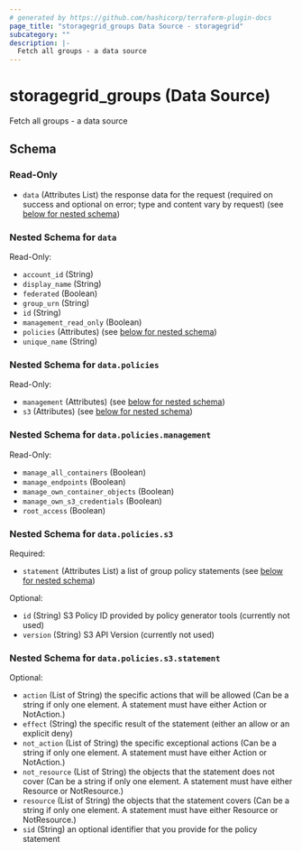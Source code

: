 ```yaml
---
# generated by https://github.com/hashicorp/terraform-plugin-docs
page_title: "storagegrid_groups Data Source - storagegrid"
subcategory: ""
description: |-
  Fetch all groups - a data source
---
```


# storagegrid_groups (Data Source)

Fetch all groups - a data source



<!-- schema generated by tfplugindocs -->
## Schema

### Read-Only

- `data` (Attributes List) the response data for the request (required on success and optional on error; type and content vary by request) (see [below for nested schema](#nestedatt--data))

<a id="nestedatt--data"></a>
### Nested Schema for `data`

Read-Only:

- `account_id` (String)
- `display_name` (String)
- `federated` (Boolean)
- `group_urn` (String)
- `id` (String)
- `management_read_only` (Boolean)
- `policies` (Attributes) (see [below for nested schema](#nestedatt--data--policies))
- `unique_name` (String)

<a id="nestedatt--data--policies"></a>
### Nested Schema for `data.policies`

Read-Only:

- `management` (Attributes) (see [below for nested schema](#nestedatt--data--policies--management))
- `s3` (Attributes) (see [below for nested schema](#nestedatt--data--policies--s3))

<a id="nestedatt--data--policies--management"></a>
### Nested Schema for `data.policies.management`

Read-Only:

- `manage_all_containers` (Boolean)
- `manage_endpoints` (Boolean)
- `manage_own_container_objects` (Boolean)
- `manage_own_s3_credentials` (Boolean)
- `root_access` (Boolean)


<a id="nestedatt--data--policies--s3"></a>
### Nested Schema for `data.policies.s3`

Required:

- `statement` (Attributes List) a list of group policy statements (see [below for nested schema](#nestedatt--data--policies--s3--statement))

Optional:

- `id` (String) S3 Policy ID provided by policy generator tools (currently not used)
- `version` (String) S3 API Version (currently not used)

<a id="nestedatt--data--policies--s3--statement"></a>
### Nested Schema for `data.policies.s3.statement`

Optional:

- `action` (List of String) the specific actions that will be allowed (Can be a string if only one element. A statement must have either Action or NotAction.)
- `effect` (String) the specific result of the statement (either an allow or an explicit deny)
- `not_action` (List of String) the specific exceptional actions (Can be a string if only one element. A statement must have either Action or NotAction.)
- `not_resource` (List of String) the objects that the statement does not cover (Can be a string if only one element. A statement must have either Resource or NotResource.)
- `resource` (List of String) the objects that the statement covers (Can be a string if only one element. A statement must have either Resource or NotResource.)
- `sid` (String) an optional identifier that you provide for the policy statement
